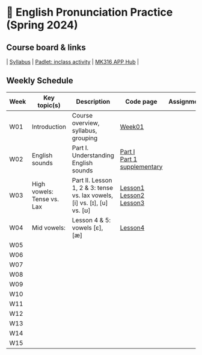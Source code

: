 # 🌿 English Pronunciation Practice (Spring 2024)

## Course board & links
| [Syllabus](https://github.com/MK316/Spring2024/raw/main/Engpro/Syllabus_Engpro_topost.pdf) | [Padlet: inclass activity]() | [MK316 APP Hub](https://mrkim21.github.io/classes/classmain.html) |

## Weekly Schedule

|Week|Key topic(s)|Description|Code page|Assignments|
|--|--|--|--|--|
|W01|Introduction|Course overview, syllabus, grouping|[Week01](https://github.com/MK316/Spring2024/blob/main/Engpro/Engpro_W01.ipynb)||
|W02|English sounds|Part I. Understanding English sounds|[Part I](https://github.com/MK316/Spring2024/blob/main/Engpro/Engpro_Part01.ipynb)<br>[Part 1 supplementary](https://github.com/MK316/Spring2024/blob/main/Engpro/Engpro_Part1_sub.ipynb)||
|W03|High vowels: Tense vs. Lax|Part II. Lesson 1, 2 & 3: tense vs. lax vowels, [i] vs. [ɪ], [u] vs. [ʊ]|[Lesson1](https://github.com/MK316/Spring2024/blob/main/Engpro/Lesson01.ipynb)<br>[Lesson2](https://github.com/MK316/Spring2024/blob/main/Engpro/Lesson02.ipynb)<br>[Lesson3](https://github.com/MK316/Spring2024/blob/main/Engpro/Lesson03.ipynb)||
|W04|Mid vowels: |Lesson 4 & 5: vowels [ɛ], [æ]|[Lesson4](https://github.com/MK316/Spring2024/blob/main/Engpro/Lesson04.ipynb)||
|W05|||||
|W06|||||
|W07|||||
|W08|||||
|W09|||||
|W10|||||
|W11|||||
|W12|||||
|W13|||||
|W14|||||
|W15|||||
